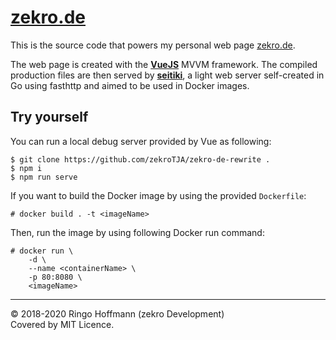 # [zekro.de](https://zekro.de)

This is the source code that powers my personal web page [zekro.de](https://zekro.de).

The web page is created with the [**VueJS**](https://vuejs.org) MVVM framework. The compiled production files are then served by [**seitiki**](https://github.com/zekroTJA/seiteki), a light web server self-created in Go using fasthttp and aimed to be used in Docker images.

## Try yourself

You can run a local debug server provided by Vue as following:
```
$ git clone https://github.com/zekroTJA/zekro-de-rewrite .
$ npm i
$ npm run serve
```

If you want to build the Docker image by using the provided `Dockerfile`:
```
# docker build . -t <imageName>
```

Then, run the image by using following Docker run command:
```
# docker run \
    -d \
    --name <containerName> \
    -p 80:8080 \
    <imageName>
```

---

© 2018-2020 Ringo Hoffmann (zekro Development)  
Covered by MIT Licence.
